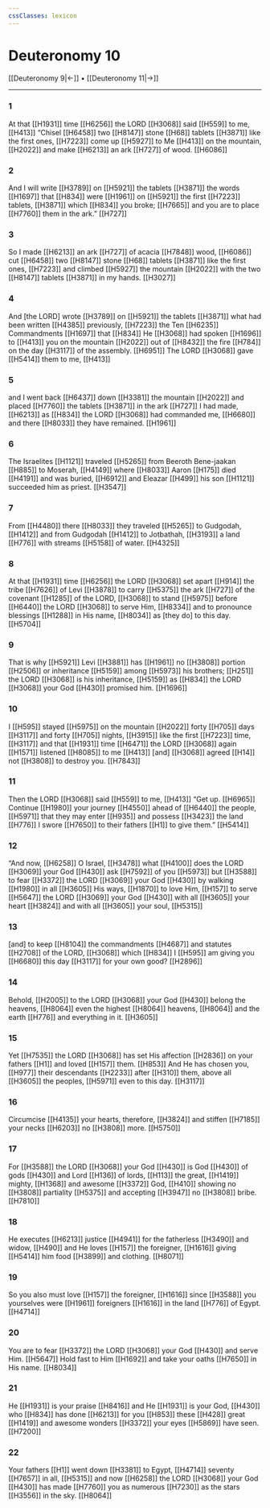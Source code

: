 ```yaml
---
cssClasses: lexicon
---
```


# Deuteronomy 10

[[Deuteronomy 9|←]] • [[Deuteronomy 11|→]]

---

### 1
At that [[H1931]] time [[H6256]] the LORD [[H3068]] said [[H559]] to me, [[H413]] “Chisel [[H6458]] two [[H8147]] stone [[H68]] tablets [[H3871]] like the first ones, [[H7223]] come up [[H5927]] to Me [[H413]] on the mountain, [[H2022]] and make [[H6213]] an ark [[H727]] of wood. [[H6086]]

### 2
And I will write [[H3789]] on [[H5921]] the tablets [[H3871]] the words [[H1697]] that [[H834]] were [[H1961]] on [[H5921]] the first [[H7223]] tablets, [[H3871]] which [[H834]] you broke; [[H7665]] and you are to place [[H7760]] them in the ark.” [[H727]]

### 3
So I made [[H6213]] an ark [[H727]] of acacia [[H7848]] wood, [[H6086]] cut [[H6458]] two [[H8147]] stone [[H68]] tablets [[H3871]] like the first ones, [[H7223]] and climbed [[H5927]] the mountain [[H2022]] with the two [[H8147]] tablets [[H3871]] in my hands. [[H3027]]

### 4
And [the LORD] wrote [[H3789]] on [[H5921]] the tablets [[H3871]] what had been written [[H4385]] previously, [[H7223]] the Ten [[H6235]] Commandments [[H1697]] that [[H834]] He [[H3068]] had spoken [[H1696]] to [[H413]] you on the mountain [[H2022]] out of [[H8432]] the fire [[H784]] on the day [[H3117]] of the assembly. [[H6951]] The LORD [[H3068]] gave [[H5414]] them to me, [[H413]]

### 5
and I went back [[H6437]] down [[H3381]] the mountain [[H2022]] and placed [[H7760]] the tablets [[H3871]] in the ark [[H727]] I had made, [[H6213]] as [[H834]] the LORD [[H3068]] had commanded me, [[H6680]] and there [[H8033]] they have remained. [[H1961]]

### 6
The Israelites [[H1121]] traveled [[H5265]] from  Beeroth Bene-jaakan [[H885]] to Moserah, [[H4149]] where [[H8033]] Aaron [[H175]] died [[H4191]] and was buried, [[H6912]] and Eleazar [[H499]] his son [[H1121]] succeeded him as priest. [[H3547]]

### 7
From [[H4480]] there [[H8033]] they traveled [[H5265]] to Gudgodah, [[H1412]] and from Gudgodah [[H1412]] to Jotbathah, [[H3193]] a land [[H776]] with streams [[H5158]] of water. [[H4325]]

### 8
At that [[H1931]] time [[H6256]] the LORD [[H3068]] set apart [[H914]] the tribe [[H7626]] of Levi [[H3878]] to carry [[H5375]] the ark [[H727]] of the covenant [[H1285]] of the LORD, [[H3068]] to stand [[H5975]] before [[H6440]] the LORD [[H3068]] to serve Him, [[H8334]] and to pronounce blessings [[H1288]] in His name, [[H8034]] as [they do] to this day. [[H5704]]

### 9
That is why [[H5921]] Levi [[H3881]] has [[H1961]] no [[H3808]] portion [[H2506]] or inheritance [[H5159]] among [[H5973]] his brothers; [[H251]] the LORD [[H3068]] is his inheritance, [[H5159]] as [[H834]] the LORD [[H3068]] your God [[H430]] promised him. [[H1696]]

### 10
I [[H595]] stayed [[H5975]] on the mountain [[H2022]] forty [[H705]] days [[H3117]] and forty [[H705]] nights, [[H3915]] like the first [[H7223]] time, [[H3117]] and that [[H1931]] time [[H6471]] the LORD [[H3068]] again [[H1571]] listened [[H8085]] to me [[H413]] [and] [[H3068]] agreed [[H14]] not [[H3808]] to destroy you. [[H7843]]

### 11
Then the LORD [[H3068]] said [[H559]] to me, [[H413]] “Get up. [[H6965]] Continue [[H1980]] your journey [[H4550]] ahead of [[H6440]] the people, [[H5971]] that they may enter [[H935]] and possess [[H3423]] the land [[H776]] I swore [[H7650]] to  their fathers [[H1]] to give them.” [[H5414]]

### 12
“And now, [[H6258]] O Israel, [[H3478]] what [[H4100]] does the LORD [[H3069]] your God [[H430]] ask [[H7592]] of you [[H5973]] but [[H3588]] to fear [[H3372]] the LORD [[H3069]] your God [[H430]] by walking [[H1980]] in all [[H3605]] His ways, [[H1870]] to love Him, [[H157]] to serve [[H5647]] the LORD [[H3069]] your God [[H430]] with all [[H3605]] your heart [[H3824]] and with all [[H3605]] your soul, [[H5315]]

### 13
[and] to keep [[H8104]] the commandments [[H4687]] and statutes [[H2708]] of the LORD, [[H3068]] which [[H834]] I [[H595]] am giving you [[H6680]] this day [[H3117]] for your own good? [[H2896]]

### 14
Behold, [[H2005]] to the LORD [[H3068]] your God [[H430]] belong the heavens, [[H8064]] even the highest [[H8064]] heavens, [[H8064]] and the earth [[H776]] and everything in it. [[H3605]]

### 15
Yet [[H7535]] the LORD [[H3068]] has set His affection [[H2836]] on your fathers [[H1]] and loved [[H157]] them. [[H853]] And He has chosen you, [[H977]] their descendants [[H2233]] after [[H310]] them,  above all [[H3605]] the peoples, [[H5971]] even to this day. [[H3117]]

### 16
Circumcise [[H4135]] your hearts, therefore, [[H3824]] and stiffen [[H7185]] your necks [[H6203]] no [[H3808]] more. [[H5750]]

### 17
For [[H3588]] the LORD [[H3068]] your God [[H430]] is God [[H430]] of gods [[H430]] and Lord [[H136]] of lords, [[H113]] the great, [[H1419]] mighty, [[H1368]] and awesome [[H3372]] God, [[H410]] showing no [[H3808]] partiality [[H5375]] and accepting [[H3947]] no [[H3808]] bribe. [[H7810]]

### 18
He executes [[H6213]] justice [[H4941]] for the fatherless [[H3490]] and widow, [[H490]] and He loves [[H157]] the foreigner, [[H1616]] giving [[H5414]] him  food [[H3899]] and clothing. [[H8071]]

### 19
So you also must love [[H157]] the foreigner, [[H1616]] since [[H3588]] you yourselves were [[H1961]] foreigners [[H1616]] in the land [[H776]] of Egypt. [[H4714]]

### 20
You are to fear [[H3372]] the LORD [[H3068]] your God [[H430]] and serve Him. [[H5647]] Hold fast to Him [[H1692]] and take your oaths [[H7650]] in His name. [[H8034]]

### 21
He [[H1931]] is your praise [[H8416]] and He [[H1931]] is your God, [[H430]] who [[H834]] has done [[H6213]] for you [[H853]] these [[H428]] great [[H1419]] and awesome wonders [[H3372]] your eyes [[H5869]] have seen. [[H7200]]

### 22
Your fathers [[H1]] went down [[H3381]] to Egypt, [[H4714]] seventy [[H7657]] in all, [[H5315]] and now [[H6258]] the LORD [[H3068]] your God [[H430]] has made [[H7760]] you as numerous [[H7230]] as the stars [[H3556]] in the sky. [[H8064]]

